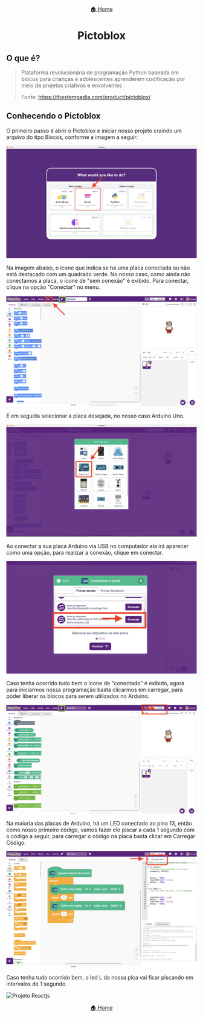 <center>

[🏠 Home](../README.md)

</center>

#

<h1 align="center">Pictoblox </h1>

## O que é?

<div align="center">

</div>

> Plataforma revolucionária de programação Python baseada em blocos para crianças e adolescentes aprenderem codificação por meio de projetos criativos e envolventes .
>
> Fonte: https://thestempedia.com/product/pictoblox/

## Conhecendo o Pictoblox

O primeiro passo é abrir o Pictoblox e iniciar nosso projeto craindo um arquivo do tipo Blocos, conforme a imagem a seguir:

![Projeto Reactjs](img/pictoblox_1.png)

Na imagem abaixo, o ícone que indica se há uma placa conectada ou não está destacado com um quadrado verde. No nosso caso, como ainda não conectamos a placa, o ícone de "sem conexão" é exibido. Para conectar, clique na opção "Conectar" no menu.

![Projeto Reactjs](img/pictoblox_2.png)

E em seguida selecionar a placa desejada, no nosso caso Arduino Uno.

![Projeto Reactjs](img/pictoblox_3.png)

Ao conectar a sua placa Arduino via USB no computador ela irá aparecer como uma opção, para realizar a conexão, clique em conectar.

![Projeto Reactjs](img/pictoblox_4.png)

Caso tenha ocorrido tudo bem o ícone de "conectado" é exibido, agora para iniciarmos nossa programação basta clicarmos em carregar, para poder liberar os blocos para serem utilizados no Arduino.

![Projeto Reactjs](img/pictoblox_5.png)

Na maioria das placas de Arduino, há um LED conectado ao pino 13, então como nosso primeiro código, vamos fazer ele piscar a cada 1 segundo com o código a seguir, para carregar o código na placa basta clicar em Carregar Código.

![Projeto Reactjs](img/pictoblox_6.png)

Caso tenha tudo ocorrido bem, o led L da nossa plca vai ficar piscando em intervalos de 1 segundo.

![Projeto Reactjs](img/pictoblox_7.gif)

<center>

[🏠 Home](../README.md)

</center>
